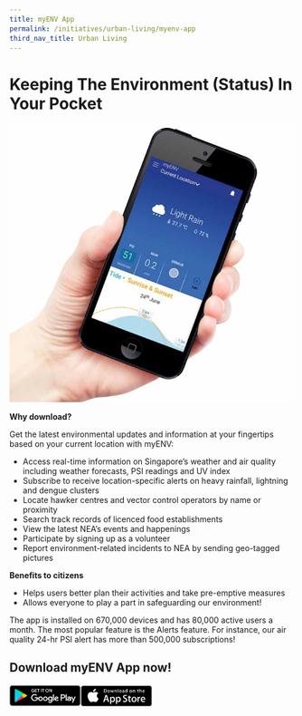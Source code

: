 ```yaml
---
title: myENV App
permalink: /initiatives/urban-living/myenv-app
third_nav_title: Urban Living
---
```

# Keeping The Environment (Status) In Your Pocket

![screenshot of myENV app](/images/initiatives/myenv-app-initiatives.jpg)


**Why download?**

Get the latest environmental updates and information at your fingertips based on your current location with myENV:

-   Access real-time information on Singapore’s weather and air quality including weather forecasts, PSI readings and UV index
-   Subscribe to receive location-specific alerts on heavy rainfall, lightning and dengue clusters
-   Locate hawker centres and vector control operators by name or proximity
-   Search track records of licenced food establishments
-   View the latest NEA’s events and happenings
-   Participate by signing up as a volunteer
-   Report environment-related incidents to NEA by sending geo-tagged pictures

**Benefits to citizens**

-   Helps users better plan their activities and take pre-emptive measures
-   Allows everyone to play a part in safeguarding our environment!

The app is installed on 670,000 devices and has 80,000 active users a month. The most popular feature is the Alerts feature. For instance, our air quality 24-hr PSI alert has more than 500,000 subscriptions!

## Download myENV App now!

  <div style="width:50%;display:flex;flex-wrap:wrap;">
         <div style="flex:25%"><a href="https://play.google.com/store/apps/details?id=sg.gov.nea" target="_blanket"><img alt="Google Play Store Link" src="/images/community/Google-Play.png"></a>
          </div>
          <div style="flex:25%;"><a href="https://apps.apple.com/sg/app/myenv/id444435182" target="_blanket"><img alt="Apple App Store Link" src="/images/community/Apple-Store.png"></a>
          </div>